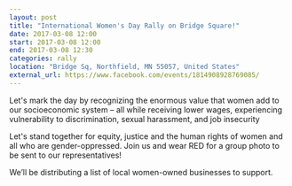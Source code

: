 ```yaml
---
layout: post
title: "International Women's Day Rally on Bridge Square!"
date: 2017-03-08 12:00
start: 2017-03-08 12:00
end: 2017-03-08 12:30
categories: rally
location: "Bridge Sq, Northfield, MN 55057, United States"
external_url: https://www.facebook.com/events/1814908928769085/
---
```

Let's mark the day by recognizing the enormous value that women add to our socioeconomic system – all while receiving lower wages, experiencing vulnerability to discrimination, sexual harassment, and job insecurity

Let's stand together for equity, justice and the human rights of women and all who are gender-oppressed. Join us and wear RED for a group photo to be sent to our representatives!

We’ll be distributing a list of local women-owned businesses to support.
